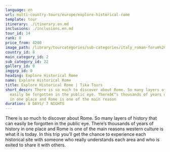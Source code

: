 ```yaml
---
language: en
url: multi-country-tours/europe/explore-historical-rome
template: tour
itinerary: ./itinerary.en.md
inclusions: ./inclusions.en.md
tour_id: 14
rank: 0
price_from: 4200
image_path: /library/tourcategories/sub-categories/italy_roman-forum%2C-rome%2C-italy.jpg
country_id: 8
main_category_id: 2
sub_category_id: 22
gallery_id: 0
imggrp_id: 0
heading: Explore Historical Rome
name: Explore Historical Rome
title: Explore Historical Rome | Tika Tours
short_descr: There is so much to discover about Rome. So many layers of history that can
  easily be forgotten in the public eye. Thereâ€™s thousands of years of history
  in one place and Rome is one of the main reason
duration: 8 DAYS/ 7 NIGHTS
---
```

There is so much to discover about Rome. So many layers of history that can easily
be forgotten in the public eye. There’s thousands of years of history in one place
and Rome is one of the main reasons western culture is what it is today. In this
trip you’ll get the chance to experience each historical site with someone who really
understands each area and who is exited to share it with others.
